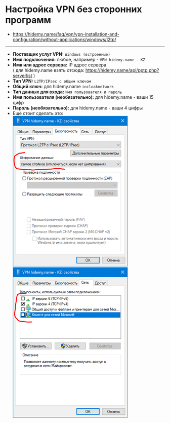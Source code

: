 # Настройка VPN без сторонних программ

- https://hidemy.name/faq/vpn/vpn-installation-and-configuration/without-applications/windows/l2tp/

***

- **Поставщик услуг VPN:** `Windows (встроенные)`
- **Имя подключения:** любое, например - `VPN hidemy.name - KZ`
- **Имя или адрес сервера:** IP адрес сервера  
  ( для hidemy.name взять отсюда: https://hidemy.name/api/pptp.php?serverlist )
- **Тип VPN:** `L2TP/IPsec с общим ключом`
- **Общий ключ:** для hidemy.name `incloaknetwork`
- **Тип данных для входа:** `Имя пользователя и пароль`
- **Имя пользователя (необязательно):** для hidemy.name - ваши 15 цифр
- **Пароль (необязательно):** для hidemy.name - ваши 4 цифры
- Ещё стоит сделать это:  
  ![](i/001.png) ![](i/002.png)


